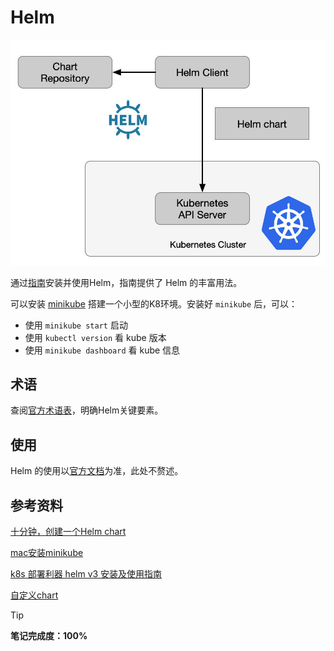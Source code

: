 

# Helm

![Helm 架构图（来自 IBM Developer Blog）](../images/008eGmZEgy1gpgrnoxlzlj30rq0ju75f.jpg)

通过[指南](https://helm.sh/zh/)安装并使用Helm，指南提供了 Helm 的丰富用法。

可以安装 [minikube](https://minikube.sigs.k8s.io/docs/start/) 搭建一个小型的K8环境。安装好 `minikube` 后，可以：

- 使用 `minikube start` 启动
- 使用 `kubectl version` 看 kube 版本
- 使用 `minikube dashboard` 看 kube 信息

## 术语

查阅[官方术语表](https://helm.sh/zh/docs/glossary/)，明确Helm关键要素。

## 使用

Helm 的使用以[官方文档](https://helm.sh/zh/)为准，此处不赘述。

## 参考资料

[十分钟，创建一个Helm chart](https://mp.weixin.qq.com/s/RvfGfjTcHn_ocXqwozUs0A)

[mac安装minikube](https://www.jianshu.com/p/3b419cc7d290)

[k8s 部署利器 helm v3 安装及使用指南](https://cloud.tencent.com/developer/article/1647255)

[自定义chart](https://blog.csdn.net/u010606397/article/details/112062312)



> [!tip]
>
> **笔记完成度：100%**

